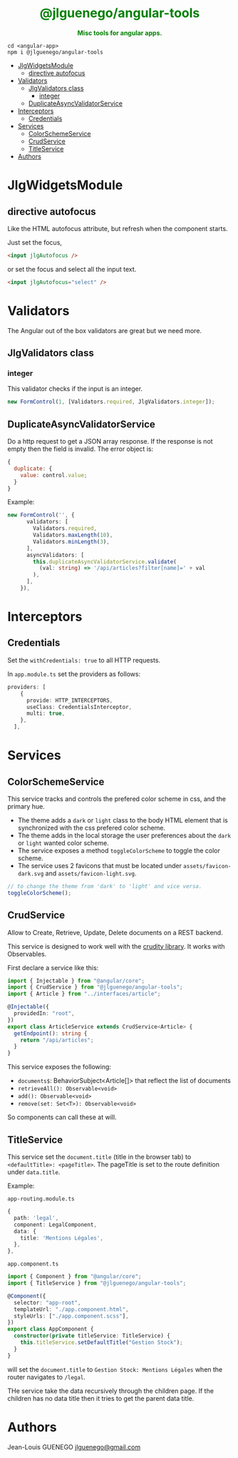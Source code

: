 <div align="center" style="text-align: center; color: green; font-weight: bold">
  <h1>@jlguenego/angular-tools</h1>
  <p>
    Misc tools for angular apps.
  </p>
</div>

```
cd <angular-app>
npm i @jlguenego/angular-tools
```

- [JlgWidgetsModule](#jlgwidgetsmodule)
  - [directive autofocus](#directive-autofocus)
- [Validators](#validators)
  - [JlgValidators class](#jlgvalidators-class)
    - [integer](#integer)
  - [DuplicateAsyncValidatorService](#duplicateasyncvalidatorservice)
- [Interceptors](#interceptors)
  - [Credentials](#credentials)
- [Services](#services)
  - [ColorSchemeService](#colorschemeservice)
  - [CrudService](#crudservice)
  - [TitleService](#titleservice)
- [Authors](#authors)

# JlgWidgetsModule

## directive autofocus

Like the HTML autofocus attribute, but refresh when the component starts.

Just set the focus,

```html
<input jlgAutofocus />
```

or set the focus and select all the input text.

```html
<input jlgAutofocus="select" />
```

# Validators

The Angular out of the box validators are great but we need more.

## JlgValidators class

### integer

This validator checks if the input is an integer.

```ts
new FormControl(1, [Validators.required, JlgValidators.integer]);
```

## DuplicateAsyncValidatorService

Do a http request to get a JSON array response. If the response is not empty then the field is invalid. The error object is:

```js
{
  duplicate: {
    value: control.value;
  }
}
```

Example:

```ts
new FormControl('', {
      validators: [
        Validators.required,
        Validators.maxLength(10),
        Validators.minLength(3),
      ],
      asyncValidators: [
        this.duplicateAsyncValidatorService.validate(
          (val: string) => '/api/articles?filter[name]=' + val
        ),
      ],
    }),
```

# Interceptors

## Credentials

Set the `withCredentials: true` to all HTTP requests.

In `app.module.ts` set the providers as follows:

```ts
providers: [
    {
      provide: HTTP_INTERCEPTORS,
      useClass: CredentialsInterceptor,
      multi: true,
    },
  ],
```

# Services

## ColorSchemeService

This service tracks and controls the prefered color scheme in css, and the primary hue.

- The theme adds a `dark` or `light` class to the body HTML element that is synchronized with the css prefered color scheme.
- The theme adds in the local storage the user preferences about the `dark` or `light` wanted color scheme.
- The service exposes a method `toggleColorScheme` to toggle the color scheme.
- The service uses 2 favicons that must be located under `assets/favicon-dark.svg` and `assets/favicon-light.svg`.

```ts
// to change the theme from 'dark' to 'light' and vice versa.
toggleColorScheme();
```

## CrudService

Allow to Create, Retrieve, Update, Delete documents on a REST backend.

This service is designed to work well with the [crudity library](https://github.com/jlguenego/crudity).
It works with Observables.

First declare a service like this:

```ts
import { Injectable } from "@angular/core";
import { CrudService } from "@jlguenego/angular-tools";
import { Article } from "../interfaces/article";

@Injectable({
  providedIn: "root",
})
export class ArticleService extends CrudService<Article> {
  getEndpoint(): string {
    return "/api/articles";
  }
}
```

This service exposes the following:

- `documents$`: BehaviorSubject<Article[]> that reflect the list of documents
- `retrieveAll(): Observable<void>`
- `add(): Observable<void>`
- `remove(set: Set<T>): Observable<void>`

So components can call these at will.

## TitleService

This service set the `document.title` (title in the browser tab) to `<defaultTitle>: <pageTitle>`.
The pageTitle is set to the route definition under `data.title`.

Example:

`app-routing.module.ts`

```ts
{
  path: 'legal',
  component: LegalComponent,
  data: {
    title: 'Mentions Légales',
  },
},
```

`app.component.ts`

```ts
import { Component } from "@angular/core";
import { TitleService } from "@jlguenego/angular-tools";

@Component({
  selector: "app-root",
  templateUrl: "./app.component.html",
  styleUrls: ["./app.component.scss"],
})
export class AppComponent {
  constructor(private titleService: TitleService) {
    this.titleService.setDefaultTitle("Gestion Stock");
  }
}
```

will set the `document.title` to `Gestion Stock: Mentions Légales` when the router navigates to `/legal`.

THe service take the data recursively through the children page. If the children has no data title then it tries to get the parent data title.

# Authors

Jean-Louis GUENEGO <jlguenego@gmail.com>
